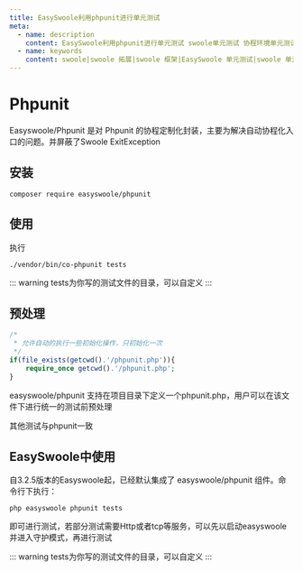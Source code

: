 ```yaml
---
title: EasySwoole利用phpunit进行单元测试
meta:
  - name: description
    content: EasySwoole利用phpunit进行单元测试 swoole单元测试 协程环境单元测试
  - name: keywords
    content: swoole|swoole 拓展|swoole 框架|EasySwoole 单元测试|swoole 单元测试|swoole phpunit
---
```


# Phpunit

Easyswoole/Phpunit 是对 Phpunit 的协程定制化封装，主要为解决自动协程化入口的问题。并屏蔽了Swoole ExitException

## 安装 
```
composer require easyswoole/phpunit
```
## 使用
执行
```
./vendor/bin/co-phpunit tests
```


::: warning 
 tests为你写的测试文件的目录，可以自定义
:::

## 预处理
```php
/*
 * 允许自动的执行一些初始化操作，只初始化一次
 */
if(file_exists(getcwd().'/phpunit.php')){
    require_once getcwd().'/phpunit.php';
}
```

easyswoole/phpunit 支持在项目目录下定义一个phpunit.php，用户可以在该文件下进行统一的测试前预处理

其他测试与phpunit一致

## EasySwoole中使用
自3.2.5版本的Easyswoole起，已经默认集成了 easyswoole/phpunit 组件。命令行下执行：
```
php easyswoole phpunit tests
```

即可进行测试，若部分测试需要Http或者tcp等服务，可以先以启动easyswoole并进入守护模式，再进行测试



::: warning 
 tests为你写的测试文件的目录，可以自定义
:::
